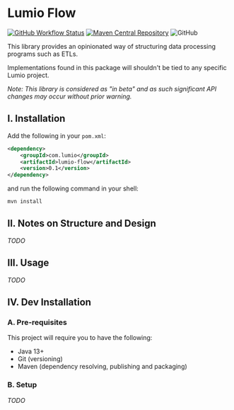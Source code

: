 # Lumio Flow

[![GitHub Workflow Status](https://img.shields.io/github/workflow/status/lumio-medical/lumio-flow/Java%20CI%20with%20Maven)](https://github.com/lumio-medical/lumio-flow/actions?query=workflow%3A%22Java+CI+with+Maven%22)
[![Maven Central Repository](https://maven-badges.herokuapp.com/maven-central/com.lumiomedical/lumio-flow/badge.svg)](https://maven-badges.herokuapp.com/maven-central/com.lumiomedical/lumio-flow)
![GitHub](https://img.shields.io/github/license/lumio-medical/lumio-flow)


This library provides an opinionated way of structuring data processing programs such as ETLs.

Implementations found in this package will shouldn't be tied to any specific Lumio project.

_Note: This library is considered as "in beta" and as such significant API changes may occur without prior warning._

## I. Installation

Add the following in your `pom.xml`:

```xml
<dependency>
    <groupId>com.lumio</groupId>
    <artifactId>lumio-flow</artifactId>
    <version>0.1</version>
</dependency>
```

and run the following command in your shell:

```bash
mvn install
```

## II. Notes on Structure and Design

_TODO_

## III. Usage

_TODO_

## IV. Dev Installation

### A. Pre-requisites

This project will require you to have the following:

* Java 13+
* Git (versioning)
* Maven (dependency resolving, publishing and packaging) 

### B. Setup

_TODO_
